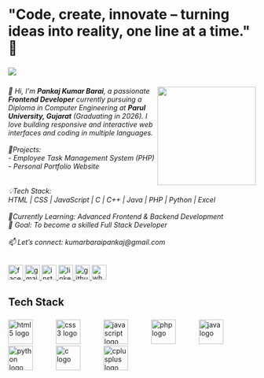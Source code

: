 <h1 align="left">"Code, create, innovate – turning ideas into reality, one line at a time." 🚀</h1>

###

<div align="left">
  <img src="https://visitor-badge.laobi.icu/badge?page_id=kumarpankaj04.kumarpankaj04&"  />
</div>

###

<img align="right" height="200" src="me.png"  />

###

<h6 align="left">
  👋 Hi, I'm <strong>Pankaj Kumar Barai</strong>, a passionate <strong>Frontend Developer</strong> currently pursuing a Diploma in Computer Engineering at <strong>Parul University, Gujarat</strong> (Graduating in 2026). I love building responsive and interactive web interfaces and coding in multiple languages.
  <br><br>
  💼Projects:<br>
  - Employee Task Management System (PHP)  <br>
  - Personal Portfolio Website
</h6>

###

<h6 align="left">
  💡Tech Stack:<br>
  HTML | CSS | JavaScript | C | C++ | Java | PHP | Python | Excel  <br><br>
  🌱Currently Learning: Advanced Frontend & Backend Development  <br>
  🎯 Goal: To become a skilled Full Stack Developer  <br><br>
  📫 Let’s connect: kumarbaraipankaj@gmail.com
</h6>

###

<div align="left">
  <a href="https://www.facebook.com/baraipankajkumar" target="_blank">
    <img src="https://img.shields.io/static/v1?message=Facebook&logo=facebook&label=Pankaj%20Kumar&color=1877F2&logoColor=white&labelColor=&style=flat" height="30" alt="facebook logo"  />
  </a>
  <a href="mailto:kumarbaraipankaj@gmail.com" target="_blank">
    <img src="https://img.shields.io/static/v1?message=Gmail&logo=gmail&label=&color=D14836&logoColor=white&labelColor=&style=flat" height="30" alt="gmail logo"  />
  </a>
  <a href="https://instagram.com/_p_an_kaj" target="_blank">
    <img src="https://img.shields.io/static/v1?message=Instagram&logo=instagram&label=&color=E4405F&logoColor=white&labelColor=&style=flat" height="30" alt="instagram logo"  />
  </a>
  <a href="https://www.linkedin.com/pankajkumar" target="_blank">
    <img src="https://img.shields.io/static/v1?message=LinkedIn&logo=linkedin&label=&color=0077B5&logoColor=white&labelColor=&style=flat" height="30" alt="linkedin logo"  />
  </a>
  <a href="https://github.com/kumarpankaj04" target="_blank">
    <img src="https://img.shields.io/static/v1?message=GitHub&logo=github&label=&color=181717&logoColor=white&labelColor=&style=flat" height="30" alt="github logo"  />
  </a>
  <a href="https://api.whatsapp.com/send/?phone=9779819871701&text&type=phone_number&app_absent=0" target="_blank">
    <img src="https://img.shields.io/static/v1?message=WhatsApp&logo=whatsapp&label=&color=25D366&logoColor=white&labelColor=&style=flat" height="30" alt="whatsapp logo"  />
  </a>
</div>

###

<h2 align="left">Tech Stack</h2>

###

<div align="left">
  <img src="https://cdn.jsdelivr.net/gh/devicons/devicon/icons/html5/html5-original.svg" height="50" alt="html5 logo"  />
  <img width="39" />
  <img src="https://cdn.jsdelivr.net/gh/devicons/devicon/icons/css3/css3-original.svg" height="50" alt="css3 logo"  />
  <img width="39" />
  <img src="https://cdn.jsdelivr.net/gh/devicons/devicon/icons/javascript/javascript-original.svg" height="50" alt="javascript logo"  />
  <img width="39" />
  <img src="https://cdn.jsdelivr.net/gh/devicons/devicon/icons/php/php-original.svg" height="50" alt="php logo"  />
  <img width="39" />
  <img src="https://cdn.jsdelivr.net/gh/devicons/devicon/icons/java/java-original.svg" height="50" alt="java logo"  />
  <img width="39" />
  <img src="https://cdn.jsdelivr.net/gh/devicons/devicon/icons/python/python-original.svg" height="50" alt="python logo"  />
  <img width="39" />
  <img src="https://cdn.jsdelivr.net/gh/devicons/devicon/icons/c/c-original.svg" height="50" alt="c logo"  />
  <img width="39" />
  <img src="https://cdn.jsdelivr.net/gh/devicons/devicon/icons/cplusplus/cplusplus-original.svg" height="50" alt="cplusplus logo"  />
</div>
